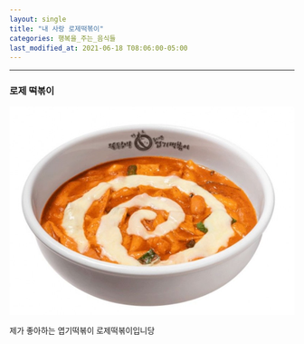 ```yaml
---  
layout: single 
title: "내 사랑 로제떡볶이"
categories: 행복을_주는_음식들  
last_modified_at: 2021-06-18 T08:06:00-05:00
---  
```


---
### 로제 떡볶이  

![rose](/assets/images/restmb_allidxmake.jpg)

제가 좋아하는 엽기떡볶이 로제떡볶이입니당 
